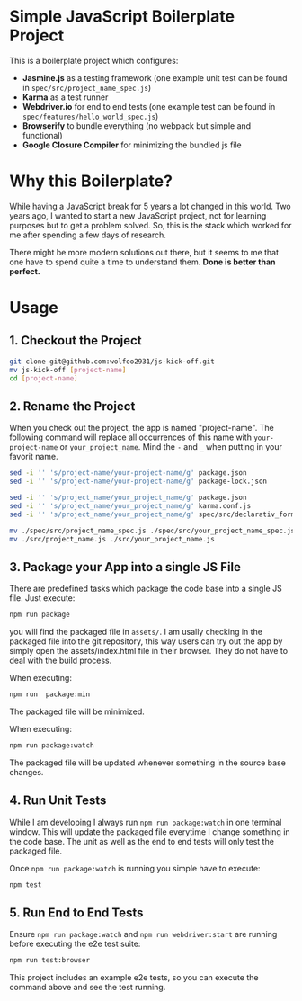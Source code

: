 # Simple JavaScript Boilerplate Project

This is a boilerplate project which configures:

- **Jasmine.js** as a testing framework (one example unit test can be found in `spec/src/project_name_spec.js`)
- **Karma** as a test runner
- **Webdriver.io** for end to end tests (one example test can be found in `spec/features/hello_world_spec.js`)
- **Browserify** to bundle everything (no webpack but simple and functional)
- **Google Closure Compiler** for minimizing the bundled js file

# Why this Boilerplate?

While having a JavaScript break for 5 years a lot changed in this world. Two years ago, I wanted to start a new JavaScript project, not for learning purposes but to get a problem solved. So, this is the stack which worked for me after spending a few days of research.

There might be more modern solutions out there, but it seems to me that one have to spend quite a time to understand them. __Done is better than perfect.__

# Usage

## 1. Checkout the Project

```bash
git clone git@github.com:wolfoo2931/js-kick-off.git
mv js-kick-off [project-name]
cd [project-name]
```

## 2. Rename the Project

When you check out the project, the app is named "project-name". The following
command will replace all occurrences of this name with `your-project-name` or `your_project_name`. Mind the `-` and `_` when putting in your favorit name.

```bash
sed -i '' 's/project-name/your-project-name/g' package.json
sed -i '' 's/project-name/your-project-name/g' package-lock.json

sed -i '' 's/project_name/your_project_name/g' package.json
sed -i '' 's/project_name/your_project_name/g' karma.conf.js
sed -i '' 's/project_name/your_project_name/g' spec/src/declarativ_forms_spec.js

mv ./spec/src/project_name_spec.js ./spec/src/your_project_name_spec.js
mv ./src/project_name.js ./src/your_project_name.js
```
## 3. Package your App into a single JS File

There are predefined tasks which package the code base into a single JS file. Just
execute:

```bash
npm run package
```

you will find the packaged file in `assets/`. I am usally checking in the packaged file into the git repository, this way users can try out the app by simply open the assets/index.html file in their browser. They do not have to deal with the build process.

When executing:

```bash
npm run  package:min
```

The packaged file will be minimized.


When executing:

```bash
npm run package:watch
```

The packaged file will be updated whenever something in the source base changes.

## 4. Run Unit Tests

While I am developing I always run `npm run package:watch` in one terminal window. This will update the packaged file everytime I change something in the code base. The unit as well as the end to end tests will only test the packaged file.

Once `npm run package:watch` is running you simple have to execute:

```bash
npm test
```

## 5. Run End to End Tests

Ensure `npm run package:watch` and `npm run webdriver:start` are running before executing the e2e test suite:

```bash
npm run test:browser
```

This project includes an example e2e tests, so you can execute the command above and see the test running.
